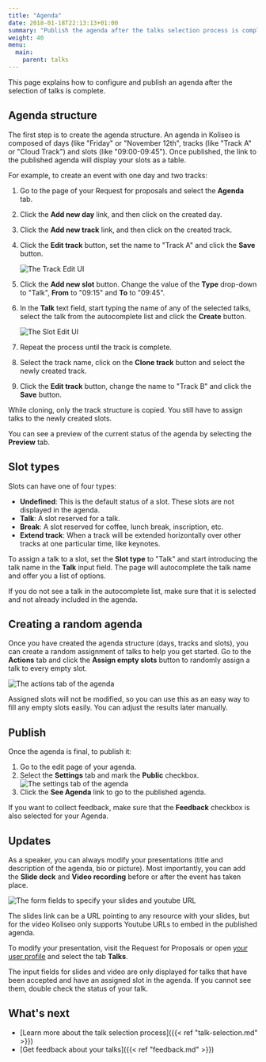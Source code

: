 ```yaml
---
title: "Agenda"
date: 2018-01-18T22:13:13+01:00
summary: "Publish the agenda after the talks selection process is complete."
weight: 40
menu:
  main:
    parent: talks
---
```


This page explains how to configure and publish an agenda after the selection of talks is complete.

## Agenda structure

The first step is to create the agenda structure. An agenda in Koliseo is composed of days (like "Friday" or "November 12th", tracks (like "Track A" or "Cloud Track") and slots (like "09:00-09:45"). Once published, the link to the published agenda will display your slots as a table.

For example, to create an event with one day and two tracks:

1. Go to the page of your Request for proposals and select the **Agenda** tab.
2. Click the **Add new day** link, and then click on the created day.
3. Click the **Add new track** link, and then click on the created track.
4. Click the **Edit track** button, set the name to "Track A" and click the **Save** button.

   ![The Track Edit UI](/img/screenshots/talks/agenda-track-edit.jpg)

5. Click the **Add new slot** button. Change the value of the **Type** drop-down to "Talk", **From** to "09:15" and **To** to "09:45".
6. In the **Talk** text field, start typing the name of any of the selected talks, select the talk from the autocomplete list and click the **Create** button.

   ![The Slot Edit UI](/img/screenshots/talks/agenda-slot-edit.jpg)

7. Repeat the process until the track is complete.
8. Select the track name, click on the **Clone track** button and select the newly created track.
9. Click the **Edit track** button, change the name to "Track B" and click the **Save** button.

While cloning, only the track structure is copied. You still have to assign talks to the newly created slots.

You can see a preview of the current status of the agenda by selecting the **Preview** tab.

## Slot types

Slots can have one of four types:

- **Undefined**: This is the default status of a slot. These slots are not displayed in the agenda.
- **Talk**: A slot reserved for a talk.
- **Break**: A slot reserved for coffee, lunch break, inscription, etc.
- **Extend track**: When a track will be extended horizontally over other tracks at one particular time, like keynotes.

To assign a talk to a slot, set the **Slot type** to "Talk" and start introducing the talk name in the **Talk** input field. The page will autocomplete the talk name and offer you a list of options.

<aside class="note">
If you do not see a talk in the autocomplete list, make sure that it is selected and not already included in the agenda.
</aside>

## Creating a random agenda

Once you have created the agenda structure (days, tracks and slots), you can create a random assignment of talks to help you get started. Go to the **Actions** tab and click the **Assign empty slots** button to randomly assign a talk to every empty slot.

![The actions tab of the agenda](/img/screenshots/talks/agenda-actions.jpg)

Assigned slots will not be modified, so you can use this as an easy way to fill any empty slots easily. You can adjust the results later manually.

## Publish

Once the agenda is final, to publish it:

1. Go to the edit page of your agenda.
2. Select the **Settings** tab and mark the **Public** checkbox.
   ![The settings tab of the agenda](/img/screenshots/talks/agenda-settings.jpg)
3. Click the **See Agenda** link to go to the published agenda.

<aside class="note">
If you want to collect feedback, make sure that the <b>Feedback</b> checkbox is also selected for your Agenda.
</aside>

## Updates

As a speaker, you can always modify your presentations (title and description of the agenda, bio or picture). Most importantly, you can add the **Slide deck** and **Video recording** before or after the event has taken place.

![The form fields to specify your slides and youtube URL](/img/screenshots/talks/talk-slides.jpg)

The slides link can be a URL pointing to any resource with your slides, but for the video Koliseo only supports Youtube URLs to embed in the published agenda.

To modify your presentation, visit the Request for Proposals or open [your user profile](https://www.koliseo.com/me) and select the tab **Talks**.

<aside class="note">
The input fields for slides and video are only displayed for talks that have been accepted and have an assigned slot in the agenda. If you cannot see them, double check the status of your talk.
</aside>

## What's next

- [Learn more about the talk selection process]({{< ref "talk-selection.md" >}})
- [Get feedback about your talks]({{< ref "feedback.md" >}})
